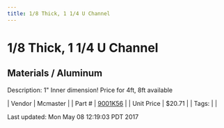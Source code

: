 ```yaml
---
title: 1/8 Thick, 1 1/4 U Channel
---
```


# 1/8 Thick, 1 1/4 U Channel
## Materials / Aluminum
Description: 	1" Inner dimension! Price for 4ft, 8ft available 

| Vendor | Mcmaster | 
| Part # | [9001K56](https://www.mcmaster.com/#9001K56) | 
| Unit Price | $20.71 | 
| Tags: |  | 

Last updated: Mon May 08 12:19:03 PDT 2017